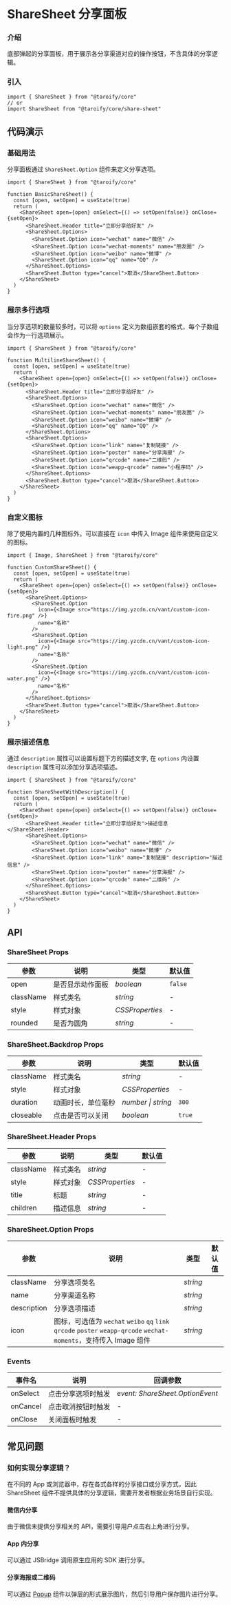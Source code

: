 # ShareSheet 分享面板

### 介绍

底部弹起的分享面板，用于展示各分享渠道对应的操作按钮，不含具体的分享逻辑。

### 引入

```tsx
import { ShareSheet } from "@taroify/core"
// or
import ShareSheet from "@taroify/core/share-sheet"
```

## 代码演示

### 基础用法

分享面板通过 `ShareSheet.Option` 组件来定义分享选项。

```tsx
import { ShareSheet } from "@taroify/core"

function BasicShareSheet() {
  const [open, setOpen] = useState(true)
  return (
    <ShareSheet open={open} onSelect={() => setOpen(false)} onClose={setOpen}>
      <ShareSheet.Header title="立即分享给好友" />
      <ShareSheet.Options>
        <ShareSheet.Option icon="wechat" name="微信" />
        <ShareSheet.Option icon="wechat-moments" name="朋友圈" />
        <ShareSheet.Option icon="weibo" name="微博" />
        <ShareSheet.Option icon="qq" name="QQ" />
      </ShareSheet.Options>
      <ShareSheet.Button type="cancel">取消</ShareSheet.Button>
    </ShareSheet>
  )
}
```

### 展示多行选项

当分享选项的数量较多时，可以将 `options` 定义为数组嵌套的格式，每个子数组会作为一行选项展示。

```tsx
import { ShareSheet } from "@taroify/core"

function MultilineShareSheet() {
  const [open, setOpen] = useState(true)
  return (
    <ShareSheet open={open} onSelect={() => setOpen(false)} onClose={setOpen}>
      <ShareSheet.Header title="立即分享给好友" />
      <ShareSheet.Options>
        <ShareSheet.Option icon="wechat" name="微信" />
        <ShareSheet.Option icon="wechat-moments" name="朋友圈" />
        <ShareSheet.Option icon="weibo" name="微博" />
        <ShareSheet.Option icon="qq" name="QQ" />
      </ShareSheet.Options>
      <ShareSheet.Options>
        <ShareSheet.Option icon="link" name="复制链接" />
        <ShareSheet.Option icon="poster" name="分享海报" />
        <ShareSheet.Option icon="qrcode" name="二维码" />
        <ShareSheet.Option icon="weapp-qrcode" name="小程序码" />
      </ShareSheet.Options>
      <ShareSheet.Button type="cancel">取消</ShareSheet.Button>
    </ShareSheet>
  )
}
```

### 自定义图标

除了使用内置的几种图标外，可以直接在 `icon` 中传入 Image 组件来使用自定义的图标。

```tsx
import { Image, ShareSheet } from "@taroify/core"

function CustomShareSheet() {
  const [open, setOpen] = useState(true)
  return (
    <ShareSheet open={open} onSelect={() => setOpen(false)} onClose={setOpen}>
      <ShareSheet.Options>
        <ShareSheet.Option
          icon={<Image src="https://img.yzcdn.cn/vant/custom-icon-fire.png" />}
          name="名称"
        />
        <ShareSheet.Option
          icon={<Image src="https://img.yzcdn.cn/vant/custom-icon-light.png" />}
          name="名称"
        />
        <ShareSheet.Option
          icon={<Image src="https://img.yzcdn.cn/vant/custom-icon-water.png" />}
          name="名称"
        />
      </ShareSheet.Options>
      <ShareSheet.Button type="cancel">取消</ShareSheet.Button>
    </ShareSheet>
  )
}
```

### 展示描述信息

通过 `description` 属性可以设置标题下方的描述文字, 在 `options` 内设置 `description` 属性可以添加分享选项描述。

```tsx
import { ShareSheet } from "@taroify/core"

function ShareSheetWithDescription() {
  const [open, setOpen] = useState(true)
  return (
    <ShareSheet open={open} onSelect={() => setOpen(false)} onClose={setOpen}>
      <ShareSheet.Header title="立即分享给好友">描述信息</ShareSheet.Header>
      <ShareSheet.Options>
        <ShareSheet.Option icon="wechat" name="微信" />
        <ShareSheet.Option icon="weibo" name="微博" />
        <ShareSheet.Option icon="link" name="复制链接" description="描述信息" />
        <ShareSheet.Option icon="poster" name="分享海报" />
        <ShareSheet.Option icon="qrcode" name="二维码" />
      </ShareSheet.Options>
      <ShareSheet.Button type="cancel">取消</ShareSheet.Button>
    </ShareSheet>
  )
}
```

## API

### ShareSheet Props

| 参数 | 说明 | 类型 | 默认值 |
| --- | --- | --- | --- |
| open      | 是否显示动作面板 | _boolean_ | `false` |
| className | 样式类名 | _string_ | - |
| style     | 样式对象 | _CSSProperties_ | - |
| rounded   | 是否为圆角 | _string_ | - |

### ShareSheet.Backdrop Props

| 参数 | 说明 | 类型 | 默认值 |
| --- | --- | --- | --- |
| className | 样式类名 | _string_        | - |
| style     | 样式对象 | _CSSProperties_ | - |
| duration  | 动画时长，单位毫秒 | _number \| string_ | `300` |
| closeable | 点击是否可以关闭  | _boolean_ | `true` |

### ShareSheet.Header Props

| 参数 | 说明 | 类型 | 默认值 |
| --- | --- | --- | --- |
| className | 样式类名 | _string_        | - |
| style     | 样式对象 | _CSSProperties_ | - |
| title     | 标题    | _string_        | - |
| children  | 描述信息 | _string_        | - |

### ShareSheet.Option Props

| 参数 | 说明 | 类型 | 默认值 |
| --- | --- | --- | --- |
| className | 分享选项类名 | _string_ |
| name | 分享渠道名称 | _string_ |
| description | 分享选项描述 | _string_ |
| icon | 图标，可选值为 `wechat` `weibo` `qq` `link` `qrcode` `poster` `weapp-qrcode` `wechat-moments`，支持传入 Image 组件 | _string_ |

### Events

| 事件名        | 说明                     | 回调参数                        |
| ------------- | ------------------------ | ------------------------------- |
| onSelect        | 点击分享选项时触发       | _event: ShareSheet.OptionEvent_ |
| onCancel | 点击取消按钮时触发 | - |
| onClose | 关闭面板时触发 | - |

## 常见问题

### 如何实现分享逻辑？

在不同的 App 或浏览器中，存在各式各样的分享接口或分享方式，因此 ShareSheet 组件不提供具体的分享逻辑，需要开发者根据业务场景自行实现。

#### 微信内分享

由于微信未提供分享相关的 API，需要引导用户点击右上角进行分享。

#### App 内分享

可以通过 JSBridge 调用原生应用的 SDK 进行分享。

#### 分享海报或二维码

可以通过 [Popup](/components/popup/) 组件以弹层的形式展示图片，然后引导用户保存图片进行分享。
